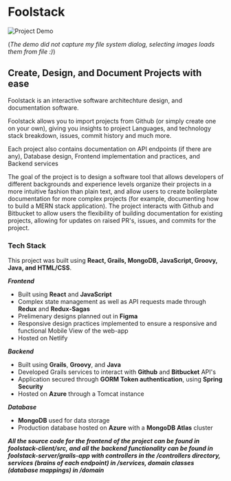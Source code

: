# Foolstack

![Project Demo](readme-content/Foolstack-Google-Chrome-2020-09.gif)

(*The demo did not capture my file system dialog, selecting images loads them from file :)*)

## Create, Design, and Document Projects with ease

Foolstack is an interactive software architechture design, and documentation software.

Foolstack allows you to import projects from Github (or simply create one on your own), giving you insights to project Languages, and technology stack breakdown, issues, commit history and much more.

Each project also contains documentation on API endpoints (if there are any), Database design, Frontend implementation and practices, and Backend services

The goal of the project is to design a software tool that allows developers of different backgrounds and experience levels organize their projects in a more intuitive fashion than plain text, and allow users to create boilerplate documentation for more complex projects (for example, documenting how to build a MERN stack application). The project interacts with Github and Bitbucket to allow users the flexibility of building documentation for existing projects, allowing for updates on raised PR's, issues, and commits for the project.

### Tech Stack

This project was built using **React, Grails, MongoDB, JavaScript, Groovy, Java, and HTML/CSS**.

***Frontend***
  * Built using **React** and **JavaScript**
  * Complex state management as well as API requests made through **Redux** and **Redux-Sagas**
  * Prelimenary designs planned out in **Figma**
  * Responsive design practices implemented to ensure a responsive and functional Mobile View of the web-app
  * Hosted on Netlify

***Backend***
  * Built using **Grails**, **Groovy**, and **Java**
  * Developed Grails services to interact with **Github** and **Bitbucket** API's
  * Application secured through **GORM Token authentication**, using **Spring Security**
  * Hosted on **Azure** through a Tomcat instance
  
***Database***
  * **MongoDB** used for data storage
  * Production database hosted on **Azure** with a **MongoDB Atlas** cluster
  
***All the source code for the frontend of the project can be found in foolstack-client/src, and all the backend functionality can be found in foolstack-server/grails-app with controllers in the /controllers directory, services (brains of each endpoint) in /services, domain classes (database mappings) in /domain***
